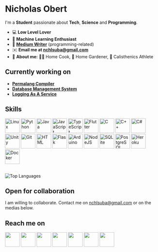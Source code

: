 # **Nicholas Obert**
I'm a **Student** passionate about **Tech**, **Science** and **Programming**.

* 💻 **Low Level Lover**
* 🧠 **Machine Learning Enthusiast**
* 📖 [**Medium Writer**][medium] (programming-related)
* ✉️ **Email me at nchlsuba@gmail.com**
* 👦 **About me:** 👨‍🍳 Home Cook, 🌱 Home Gardener, 💪 Calisthenics Athlete

## Currently working on
* [**Permalang Compiler**](https://github.com/nic-obert/permalang)
* [**Database Management System**](https://github.com/nic-obert/nodedb)
* [**Logging As A Service**](https://github.com/nic-obert/laas)

## Skills
<span>
  <img src="https://api.iconify.design/logos:linux-tux.svg" alt="Linux" width=48 height=48>
  <img src="https://api.iconify.design/logos:python.svg" alt="Python" width=48 height=48>
  <img src="https://api.iconify.design/logos:java.svg" alt="Java" width=48 height=48>
  <img src="https://api.iconify.design/logos:javascript.svg" alt="JavaScript" width=48 height=48>
  <img src="https://api.iconify.design/logos-typescript-icon.svg" alt="TypeScript" width=48 height=48>
  <img src="https://api.iconify.design/logos:flutter.svg" alt="Flutter" width=48 height=48>
  <img src="https://api.iconify.design/logos:c.svg" alt="C" width=48 height=48>
  <img src="https://api.iconify.design/logos:c-plusplus.svg" alt="C++" width=48 height=48>
  <img src="https://api.iconify.design/logos:c-sharp.svg" alt="C#" width=48 height=48>
  <img src="https://api.iconify.design/logos:unity.svg" alt="Unity" width=48 height=48>
  <img src="https://api.iconify.design/logos:git-icon.svg" alt="Git" width=48 height=48>
  <img src="https://api.iconify.design/vscode-icons:file-type-html.svg" alt="HTML" width=48 height=48>
  <img src="https://api.iconify.design/logos:flask.svg" alt="Flask" width=48 height=48>
  <img src="https://api.iconify.design/vscode-icons:file-type-arduino.svg" alt="Arduino" width=48 height=48>
  <img src="https://api.iconify.design/logos:nodejs.svg" alt="NodeJS" width=48 height=48>
  <img src="https://api.iconify.design/vscode-icons:file-type-sqlite.svg" alt="SQLite" width=48 height=48>
  <img src="https://api.iconify.design/logos:postgresql.svg" alt="PostgreSQL" width=48 height=48>
  <img src="https://api.iconify.design/logos:heroku-icon.svg" alt="Heroku" width=48 height=48>
  <img src="https://api.iconify.design/logos:docker-icon.svg" alt="Docker" width=48 height=48>
</span>

<!-- <img src="" alt="" width=48 height=48> -->

<br>
<br>

![Top Languages](https://github-readme-stats.vercel.app/api/top-langs/?username=nic-obert&langs_count=7)
  

## Open for collaboration
I am willing to collaborate. Contact me on nchlsuba@gmail.com or on the medias below.

## Reach me on

[<img src="https://camo.githubusercontent.com/a583b5ce3b463c784cb87592b3da7b9b9d014d7a16adfff04b91cb1452ae4ca2/68747470733a2f2f6564656e742e6769746875622e696f2f537570657254696e7949636f6e732f696d616765732f7376672f6d656469756d2e737667" width=48 height=48>][medium]
[<img src="https://api.iconify.design/akar-icons:stack-overflow-fill.svg?color=orange" width=48 height=48>][stackoverflow]
[<img src="https://api.iconify.design/logos:reddit-icon.svg" width=48 height=48>][reddit]
[<img src="https://api.iconify.design/bx:bxl-quora.svg?color=red" width=48 height=48>][quora]
[<img src="https://api.iconify.design/logos:telegram.svg" width=48 height=48>][telegram]
[<img src="https://api.iconify.design/logos:skype.svg" width=48 height=48>][skype]
[<img src="https://api.iconify.design/logos:discord-icon.svg" width=48 height=48>][discord]

<!-- [<img src="" width=48 height=48>][] -->

[medium]: https://medium.com/@nic-obert
[stackoverflow]: https://stackoverflow.com/users/11811412/nicholas-obert
[reddit]: https://www.reddit.com/user/Obertuba
[quora]: https://www.quora.com/profile/Nicholas-Obert-2
[telegram]: https://t.me/nic_obert
[skype]: https://join.skype.com/invite/n5msanzDhNET
[discord]: https://discord.com/channels/nic#2519

